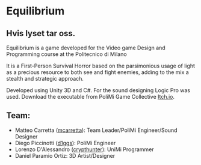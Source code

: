 # Equilibrium
## Hvis lyset tar oss.
Equilibrium is a game developed for the Video game Design and Programming course at the Politecnico di Milano

It is a First-Person Survival Horror based on the parsimonious usage of light as a precious resource to both see and fight enemies, adding to the mix a stealth and strategic approach.

Developed using Unity 3D and C#. For the sound designing Logic Pro was used.
Download the executable from PoliMi Game Collective [Itch.io](https://polimi-game-collective.itch.io/equilibrium).


## Team:  
- Matteo Carretta ([mcarretta](https://github.com/mcarretta)): Team Leader/PoliMi Engineer/Sound Designer
- Diego Piccinotti ([d1ggs](https://github.com/d1ggs)): PoliMi Engineer
- Lorenzo D'Alessandro ([crypthunter](https://github.com/crypthunter)): UniMi Programmer
- Daniel Paramio Ortiz: 3D Artist/Designer 


